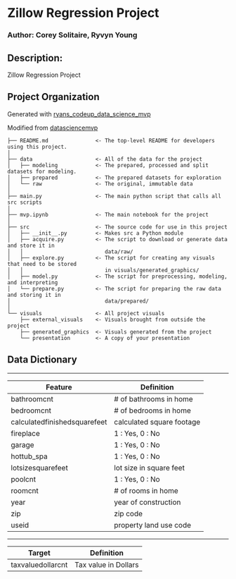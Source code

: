 # Zillow Regression Project

### Author: Corey Solitaire, Ryvyn Young

## Description: 
Zillow Regression Project

## Project Organization

Generated with [ryans_codeup_data_science_mvp](https://github.com/RyanMcCall/ryans_codeup_data_science_mvp)

Modified from [datasciencemvp](https://github.com/cliffclive/datasciencemvp/)

```
├── README.md               <- The top-level README for developers using this project.
│
├── data                    <- All of the data for the project
│   ├── modeling            <- The prepared, processed and split datasets for modeling.
│   ├── prepared            <- The prepared datasets for exploration
│   └── raw                 <- The original, immutable data
│
├── main.py                 <- The main python script that calls all src scripts
│
├── mvp.ipynb               <- The main notebook for the project
│
├── src                     <- The source code for use in this project
│   ├── __init__.py         <- Makes src a Python module
│   ├── acquire.py          <- The script to download or generate data and store it in
│   │                          data/raw/
│   ├── explore.py          <- The script for creating any visuals that need to be stored
│   │                          in visuals/generated_graphics/
│   ├── model.py            <- The script for preprocessing, modeling, and interpreting
│   └── prepare.py          <- The script for preparing the raw data and storing it in
│                              data/prepared/
│
└── visuals                 <- All project visuals
    ├── external_visuals    <- Visuals brought from outside the project
    ├── generated_graphics  <- Visuals generated from the project
    └── presentation        <- A copy of your presentation
```

## Data Dictionary
  ---                            ---
| **Feature**                  | **Definition**            |
| ---                          | ---                       |
| bathroomcnt                  | # of bathrooms in home    |
| bedroomcnt                   | # of bedrooms in home     |
| calculatedfinishedsquarefeet | calculated square footage |
| fireplace                    | 1 : Yes, 0 : No           |
| garage                       | 1 : Yes, 0 : No           |
| hottub_spa                   | 1 : Yes, 0 : No           |
| lotsizesquarefeet            | lot size in square feet   |
| poolcnt                      | 1 : Yes, 0 : No           |
| roomcnt                      | # of rooms in home        |
| year                         | year of construction      |
| zip                          | zip code                  |
| useid                        | property land use code    |

  ---                            ---
| **Target**                   | **Definition**            |
| ---                          | ---                       |
| taxvaluedollarcnt            | Tax value in Dollars      |